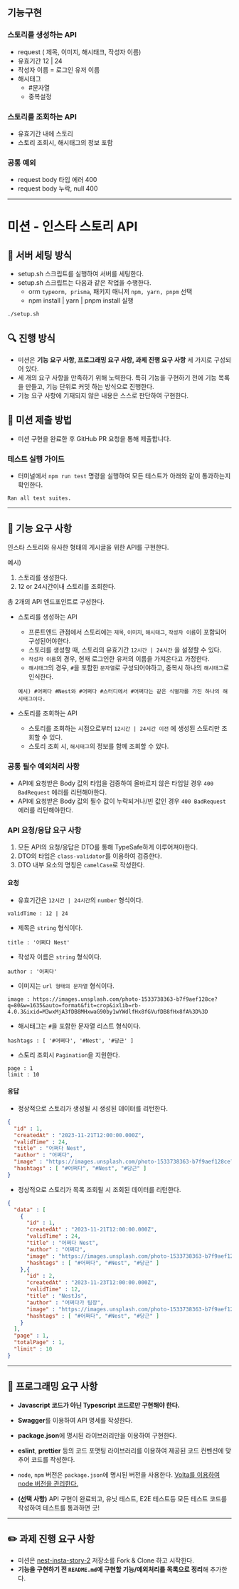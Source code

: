 ## 기능구현
### 스토리를 생성하는 API

- request ( 제목, 이미지, 해시태크, 작성자 이름)
- 유효기간 12 | 24
- 작성자 이름  = 로그인 유저 이름
- 해시태그
    - #문자열
    - 중복설정

### 스토리를 조회하는 API

- 유효기간 내에 스토리
- 스토리 조회시, 해시태그의 정보 포함

### 공통 예외

- request body 타입 에러 400
- request body 누락, null 400

---







# 미션 - 인스타 스토리 API

## 🎯 서버 세팅 방식
- setup.sh 스크립트를 실행하여 서버를 세팅한다.
- setup.sh 스크립트는 다음과 같은 작업을 수행한다.
    - orm `typeorm, prisma`, 패키지 매니저 `npm, yarn, pnpm` 선택
    - npm install | yarn | pnpm install 실행

```bash
./setup.sh
```

## 🔍 진행 방식

- 미션은 **기능 요구 사항, 프로그래밍 요구 사항, 과제 진행 요구 사항** 세 가지로 구성되어 있다.
- 세 개의 요구 사항을 만족하기 위해 노력한다. 특히 기능을 구현하기 전에 기능 목록을 만들고, 기능 단위로 커밋 하는 방식으로 진행한다.
- 기능 요구 사항에 기재되지 않은 내용은 스스로 판단하여 구현한다.

## 📮 미션 제출 방법

- 미션 구현을 완료한 후 GitHub PR 요청을 통해 제출합니다.

### 테스트 실행 가이드

- 터미널에서 `npm run test` 명령을 실행하여 모든 테스트가 아래와 같이 통과하는지 확인한다.

```
Ran all test suites.
```

---

## 🚀 기능 요구 사항
인스타 스토리와 유사한 형태의 게시글을 위한 API를 구현한다.

예시)
1. 스토리를 생성한다.
2. 12 or 24시간이내 스토리를 조회한다.

총 2개의 API 엔드포인트로 구성한다.
  - 스토리를 생성하는 API
    - 프론트엔드 관점에서 스토리에는 `제목`, `이미지`, `해시태그`, `작성자 이름`이 포함되어 구성된어야한다. 
    - 스토리를 생성할 때, 스토리의 유효기간 `12시간 | 24시간` 을 설정할 수 있다.
    - `작성자 이름`의 경우, 현재 로그인한 유저의 이름을 가져온다고 가정한다.
    - `해시태그`의 경우, `#`을 포함한 `문자열`로 구성되어야하고, 중복시 하나의 `해시태그`로 인식한다.
    ```
    예시) #어쩌다 #Nest와 #어쩌다 #스터디에서 #어쩌다는 같은 식별자를 가진 하나의 해시태그이다. 
    ```

  - 스토리를 조회하는 API 
    - 스토리를 조회하는 시점으로부터 `12시간 | 24시간 이전` 에 생성된 스토리만 조회할 수 있다.
    - 스토리 조회 시, `해시태그`의 정보를 함께 조회할 수 있다.

### 공통 필수 예외처리 사항

- API에 요청받은 Body 값의 타입을 검증하여 올바르지 않은 타입일 경우 `400 BadRequest` 에러를 리턴해야한다.
- API에 요청받은 Body 값의 필수 값이 누락되거나/빈 값인 경우 `400 BadRequest` 에러를 리턴해야한다.


### API 요청/응답 요구 사항
1. 모든 API의 요청/응답은 DTO를 통해 TypeSafe하게 이루어져야한다.
2. DTO의 타입은 `class-validator`를 이용하여 검증한다.
3. DTO 내부 요소의 명칭은 `camelCase`로 작성한다.

#### 요청
- 유효기간은 `12시간 | 24시간`의 `number` 형식이다.
```
validTime : 12 | 24
```

- 제목은 `string` 형식이다.
```
title : '어쩌다 Nest'
```

- 작성자 이름은 `string` 형식이다.
```
author : '어쩌다'
```

- 이미지는 `url 형태의 문자열` 형식이다.
```
image : https://images.unsplash.com/photo-1533738363-b7f9aef128ce?q=80&w=1635&auto=format&fit=crop&ixlib=rb-4.0.3&ixid=M3wxMjA3fDB8MHxwaG90by1wYWdlfHx8fGVufDB8fHx8fA%3D%3D
```

- 해시태그는 `#`을 포함한 문자열 리스트 형식이다.
```
hashtags : [ '#어쩌다', '#Nest', '#당근' ]
```

- 스토리 조회시 `Pagination`을 지원한다.
```
page : 1
limit : 10
```

#### 응답
- 정상적으로 스토리가 생성될 시 생성된 데이터를 리턴한다.
```json
{
  "id" : 1,
  "createdAt" : "2023-11-21T12:00:00.000Z",
  "validTime" : 24,
  "title" : "어쩌다 Nest",
  "author" : "어쩌다",
  "image" : "https://images.unsplash.com/photo-1533738363-b7f9aef128ce?q=80&w=1635&auto=format&fit=crop&ixlib=rb-4.0.3&ixid=M3wxMjA3fDB8MHxwaG90by1wYWdlfHx8fGVufDB8fHx8fA%3D%3D",
  "hashtags" : [ "#어쩌다", "#Nest", "#당근" ]
}
```

- 정상적으로 스토리가 목록 조회될 시 조회된 데이터를 리턴한다.
```json
{
  "data" : [
    {
      "id" : 1,
      "createdAt" : "2023-11-21T12:00:00.000Z",
      "validTime" : 24,
      "title" : "어쩌다 Nest",
      "author" : "어쩌다",
      "image" : "https://images.unsplash.com/photo-1533738363-b7f9aef128ce?q=80&w=1635&auto=format&fit=crop&ixlib=rb-4.0.3&ixid=M3wxMjA3fDB8MHxwaG90by1wYWdlfHx8fGVufDB8fHx8fA%3D%3D",
      "hashtags" : [ "#어쩌다", "#Nest", "#당근" ]
    },{
      "id" : 2,
      "createdAt" : "2023-11-23T12:00:00.000Z",
      "validTime" : 12,
      "title" : "NestJs",
      "author" : "어쩌다가 팀장",
      "image" : "https://images.unsplash.com/photo-1533738363-b7f9aef128ce?q=80&w=1635&auto=format&fit=crop&ixlib=rb-4.0.3&ixid=M3wxMjA3fDB8MHxwaG90by1wYWdlfHx8fGVufDB8fHx8fA%3D%3D",
      "hashtags" : [ "#어쩌다", "#Nest", "#당근" ]
    }
  ],
  "page" : 1,
  "totalPage" : 1,
  "limit" : 10
}
```

---

## 🎯 프로그래밍 요구 사항

- **Javascript 코드가 아닌 Typescript 코드로만 구현해야 한다.**
- **Swagger**를 이용하여 API 명세를 작성한다.
- **package.json**에 명시된 라이브러리만을 이용하여 구현한다.
- **eslint**, **prettier** 등의 코드 포맷팅 라이브러리를 이용하여 제공된 코드 컨벤션에 맞추어 코드를 작성한다.
- `node`, `npm` 버전은 `package.json`에 명시된 버전을 사용한다. [Volta를 이용하여 node 버전을 관리한다.](https://docs.volta.sh/guide/getting-started)


- **(선택 사항)** API 구현이 완료되고, 유닛 테스트, E2E 테스트등 모든 테스트 코드를 작성하여 테스트를 통과하면 굿!
---

## ✏️ 과제 진행 요구 사항

- 미션은 [nest-insta-story-2](https://github.com/eojjeoda-nest/nest-insta-story-2) 저장소를 Fork & Clone 하고 시작한다.
- **기능을 구현하기 전 `README.md`에 구현할 기능/예외처리를 목록으로 정리**해 추가한다.

